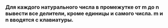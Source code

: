 ### Для каждого натурального числа в промежутке от m до n вывести все делители, кроме единицы и самого числа. m и n вводятся с клавиатуры.

